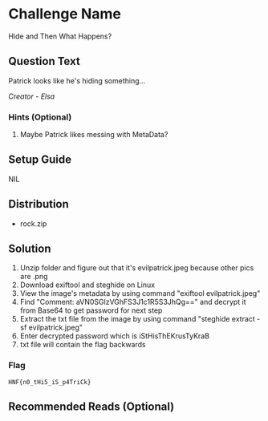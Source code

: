 # Challenge Name
Hide and Then What Happens?

## Question Text
Patrick looks like he's hiding something...

*Creator - Elsa*

### Hints (Optional)
1. Maybe Patrick likes messing with MetaData?

## Setup Guide
NIL

## Distribution
- rock.zip

## Solution
1. Unzip folder and figure out that it's evilpatrick.jpeg because other pics are .png
2. Download exiftool and steghide on Linux
3. View the image's metadata by using command "exiftool evilpatrick.jpeg"
4. Find "Comment: aVN0SGlzVGhFS3J1c1R5S3JhQg==" and decrypt it from Base64 to get password for next step
5. Extract the txt file from the image by using command "steghide extract -sf evilpatrick.jpeg"
6. Enter decrypted password which is iStHisThEKrusTyKraB
7. txt file will contain the flag backwards

### Flag
`HNF{n0_tHi5_iS_p4TriCk}`

## Recommended Reads (Optional)